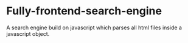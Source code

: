 # Fully-frontend-search-engine
A search engine build on javascript which parses all html files inside a javascript object.
